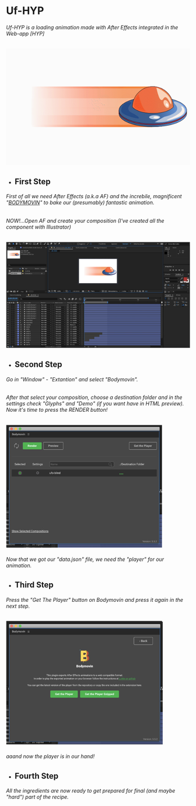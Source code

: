 # Uf-HYP
###### Uf-HYP is a loading animation made with After Effects integrated in the Web-app [HYP]
![animation](https://github.com/mrhate8/Uf-HYP/blob/master/ufo-blind.gif)



- ## First Step
###### First of all we need After Effects (a.k.a AF) and the increbile, magnificent "[BODYMOVIN](https://aescripts.com/bodymovin/)" to bake our (presumably) fantastic animation.
###### NOW!...Open AF and create your composition (I've created all the component with Illustrator)

![step1](https://github.com/mrhate8/Uf-HYP/blob/master/img/img1.jpg)



- ## Second Step
###### Go in "Window" - "Extantion" and select "Bodymovin".
###### After that select your composition, choose a destination folder and in the settings check "Glyphs" and "Demo" (if you want have in HTML preview). Now it's time to press the RENDER button!
![step2](https://github.com/mrhate8/Uf-HYP/blob/master/img/img2.jpg)

###### Now that we got our "data.json" file, we need the "player" for our animation.



- ## Third Step
###### Press the "Get The Player" button on Bodymovin and press it again in the next step.
![step3](https://github.com/mrhate8/Uf-HYP/blob/master/img/img3.jpg)
###### aaand now the player is in our hand!

- ## Fourth Step
###### All the ingredients are now ready to get prepared for final (and maybe "hard") part of the recipe.
######  

